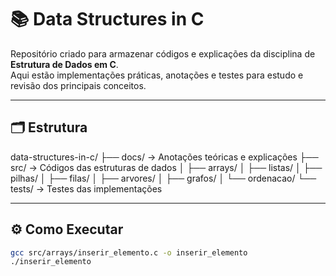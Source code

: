 # 📚 Data Structures in C

Repositório criado para armazenar códigos e explicações da disciplina de **Estrutura de Dados em C**.  
Aqui estão implementações práticas, anotações e testes para estudo e revisão dos principais conceitos.

---

## 🗂️ Estrutura

data-structures-in-c/
├── docs/ → Anotações teóricas e explicações
├── src/ → Códigos das estruturas de dados
│ ├── arrays/
│ ├── listas/
│ ├── pilhas/
│ ├── filas/
│ ├── arvores/
│ ├── grafos/
│ └── ordenacao/
└── tests/ → Testes das implementações

---

## ⚙️ Como Executar

```bash
gcc src/arrays/inserir_elemento.c -o inserir_elemento
./inserir_elemento
```